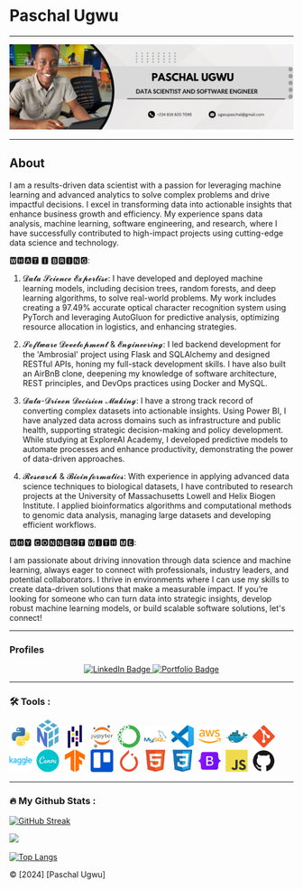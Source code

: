 # Paschal Ugwu

---

![Profile Picture](https://github.com/paschalugwu/paschalugwu/blob/master/Image/Personal/CoverImage.png)

---

## About
I am a results-driven data scientist with a passion for leveraging machine learning and advanced analytics to solve complex problems and drive impactful decisions. I excel in transforming data into actionable insights that enhance business growth and efficiency. My experience spans data analysis, machine learning, software engineering, and research, where I have successfully contributed to high-impact projects using cutting-edge data science and technology.

🆆🅷🅰🆃 🅸 🅱🆁🅸🅽🅶:

1. 𝓓𝓪𝓽𝓪 𝓢𝓬𝓲𝓮𝓷𝓬𝓮 𝓔𝔁𝓹𝓮𝓻𝓽𝓲𝓼𝓮: I have developed and deployed machine learning models, including decision trees, random forests, and deep learning algorithms, to solve real-world problems. My work includes creating a 97.49% accurate optical character recognition system using PyTorch and leveraging AutoGluon for predictive analysis, optimizing resource allocation in logistics, and enhancing strategies.

2. 𝓢𝓸𝓯𝓽𝔀𝓪𝓻𝓮 𝓓𝓮𝓿𝓮𝓵𝓸𝓹𝓶𝓮𝓷𝓽 & 𝓔𝓷𝓰𝓲𝓷𝓮𝓮𝓻𝓲𝓷𝓰: I led backend development for the 'Ambrosial' project using Flask and SQLAlchemy and designed RESTful APIs, honing my full-stack development skills. I have also built an AirBnB clone, deepening my knowledge of software architecture, REST principles, and DevOps practices using Docker and MySQL.

3. 𝓓𝓪𝓽𝓪-𝓓𝓻𝓲𝓿𝓮𝓷 𝓓𝓮𝓬𝓲𝓼𝓲𝓸𝓷 𝓜𝓪𝓴𝓲𝓷𝓰: I have a strong track record of converting complex datasets into actionable insights. Using Power BI, I have analyzed data across domains such as infrastructure and public health, supporting strategic decision-making and policy development. While studying at ExploreAI Academy, I developed predictive models to automate processes and enhance productivity, demonstrating the power of data-driven approaches.

4. 𝓡𝓮𝓼𝓮𝓪𝓻𝓬𝓱 & 𝓑𝓲𝓸𝓲𝓷𝓯𝓸𝓻𝓶𝓪𝓽𝓲𝓬𝓼: With experience in applying advanced data science techniques to biological datasets, I have contributed to research projects at the University of Massachusetts Lowell and Helix Biogen Institute. I applied bioinformatics algorithms and computational methods to genomic data analysis, managing large datasets and developing efficient workflows.

🆆🅷🆈 🅲🅾🅽🅽🅴🅲🆃 🆆🅸🆃🅷 🅼🅴:

I am passionate about driving innovation through data science and machine learning, always eager to connect with professionals, industry leaders, and potential collaborators. I thrive in environments where I can use my skills to create data-driven solutions that make a measurable impact. If you’re looking for someone who can turn data into strategic insights, develop robust machine learning models, or build scalable software solutions, let's connect!

---

### Profiles

<div id="header" align="center">
 
  <div id="badges">
    <a href="https://www.linkedin.com/in/paschal-ugwu/">
      <img src="https://img.shields.io/badge/LinkedIn-blue?style=for-the-badge&logo=linkedin&logoColor=white" alt="LinkedIn Badge"/>
    </a>
    <a href="https://paschalugwu.github.io/">
      <img src="https://img.shields.io/badge/Portfolio Website-black?style=for-the-badge&logo=google-chrome&logoColor=white" alt="Portfolio Badge"/>
    </a>
  </div>
</div>

---

### :hammer_and_wrench: Tools :
<div>
  <img src="https://github.com/devicons/devicon/blob/master/icons/python/python-original.svg" title="Python" alt="Python" width="40" height="40"/>&nbsp;
  <img src="https://github.com/devicons/devicon/blob/master/icons/numpy/numpy-original.svg" title="Numpy" alt="Numpy" width="40" height="50"/>&nbsp;
  <img src="https://github.com/devicons/devicon/blob/master/icons/pandas/pandas-original.svg" title="Pandas" alt="Pandas" width="40" height="40"/>&nbsp;
  <img src="https://github.com/devicons/devicon/blob/master/icons/jupyter/jupyter-original-wordmark.svg"  title="Jupyter" alt="Jupyter" width="40" height="40"/>&nbsp;
  <img src="https://github.com/devicons/devicon/blob/master/icons/anaconda/anaconda-original.svg" title="Anaconda" alt="Anaconda" width="40" height="40"/>&nbsp;
  <img src="https://github.com/devicons/devicon/blob/master/icons/mysql/mysql-original-wordmark.svg" title="MySQL"  alt="MySQL" width="40" height="40"/>&nbsp;
   <img src="https://github.com/devicons/devicon/blob/master/icons/vscode/vscode-original.svg" title="Visual Studio Code" **alt="Visual Studio Code" width="40" height="40"/>&nbsp;
  <img src="https://github.com/devicons/devicon/blob/master/icons/amazonwebservices/amazonwebservices-plain-wordmark.svg" title="AWS" alt="AWS" width="40" height="40"/>&nbsp;
  <img src="https://github.com/devicons/devicon/blob/master/icons/docker/docker-original.svg" title="Docker" alt="Docker" width="40" height="40"/>&nbsp;
  <img src="https://github.com/devicons/devicon/blob/master/icons/git/git-original.svg" title="Git" **alt="Git" width="40" height="40"/>&nbsp;
  <img src="https://github.com/devicons/devicon/blob/master/icons/kaggle/kaggle-original-wordmark.svg" title="Kaggle" **alt="Kaggle" width="40" height="40"/>&nbsp;
  <img src="https://github.com/devicons/devicon/blob/master/icons/canva/canva-original.svg" title="Canva" **alt="Canva" width="40" height="40"/>&nbsp;
  <img src="https://github.com/devicons/devicon/blob/master/icons/tensorflow/tensorflow-original.svg" title="TensoreFlow" **alt="TensoreFlow" width="40" height="40"/>&nbsp;
  <img src="https://github.com/devicons/devicon/blob/master/icons/trello/trello-plain.svg" title="Trello" **alt="Trello" width="40" height="40"/>&nbsp;
  <img src="https://github.com/devicons/devicon/blob/master/icons/pytorch/pytorch-original.svg" title="Pytorch" **alt="Pytorch" width="40" height="40"/>&nbsp;
  <img src="https://github.com/devicons/devicon/blob/master/icons/html5/html5-original.svg" title="Html" **alt="Html" width="40" height="40"/>&nbsp;
  <img src="https://github.com/devicons/devicon/blob/master/icons/css3/css3-original.svg" title="CSS" **alt="CSS" width="40" height="40"/>&nbsp;
  <img src="https://github.com/devicons/devicon/blob/master/icons/bootstrap/bootstrap-original.svg" title="Bootstrap" **alt="Bootstrap" width="40" height="40"/>&nbsp;
  <img src="https://github.com/devicons/devicon/blob/master/icons/javascript/javascript-original.svg" title="Javascript" **alt="Javascript" width="40" height="40"/>&nbsp;
  <img src="https://github.com/devicons/devicon/blob/master/icons/github/github-original.svg" title="Github" **alt="Github" width="40" height="40"/>&nbsp;
</div>

---

### :fire: My Github Stats :
[![GitHub Streak](http://github-readme-streak-stats.herokuapp.com?user=paschalugwu&theme=dark&background=000000)](https://git.io/streak-stats)

![](http://github-profile-summary-cards.vercel.app/api/cards/profile-details?username=paschalugwu&theme=dracula)

[![Top Langs](https://github-readme-stats.vercel.app/api/top-langs/?username=paschalugwu&size_weight=0.5&count_weight=0.5&langs_count=12&layout=compact&theme=vision-friendly-dark)](https://github.com/anuraghazra/github-readme-stats)

© [2024] [Paschal Ugwu]
